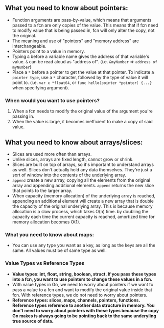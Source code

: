 ## What you need to know about pointers:
- Function arguments are pass-by-value, which means that arguments passed to a fcn are only copies of the value. This means that if fcn need to modify value that is being passed in, fcn will only alter the copy, not the original.
- The meaning and use of "pointers" and "memory address" are interchangeable.
- Pointers point to a value in memory.
- Typing `&` before a variable name gives the address of that variable's value. `&` can be read aloud as "address of". (i.e. `&myNumber` => `address of myNumber`)
- Place a `*` before a pointer to get the value at that pointer. To indicate a `pointer type`, use a `*` character, followed by the type of value it will point to. (i.e. `var x *float64`, or `func hello(pointer *pointer) {...}` when specifying argument).

### When would you want to use pointers?
1. When a fcn needs to modify the original value of the argument you're passing in.
2. When the value is large, it becomes inefficient to make a copy of said value.

## What you need to know about arrays/slices:
- Slices are used more often than arrays.
- Unlike slices, arrays are fixed length, cannot grow or shrink. 
- Slices are built on top of arrays, so it's important to understand arrays as well. Slices don't actually hold any data themselves. They're just a sort of window into the contents of the underlying array.
- `append` create a new array, copying all the elements from the original array and appending additional elements. `append` returns the new slice that points to the larger array.
- When capacity (memory allocation) of the underlying array is reached, appending an additional element will create a new array that is double the capacity of the original underlying array. This is because memory allocation is a slow process, which takes O(n) time. by doubling the capacity each time the current capacity is reached, amortized time for memory allocation becomes O(1).

### What you need to know about maps:
- You can use any type you want as a key, as long as the keys are all the same. All values must be of same type as well. 

### Value Types vs Reference Types 
- **Value types: int, float, string, boolean, struct. If you pass these types into a fcn, you want to use pointers to change these values in a fcn.**
- With value types in Go, we need to worry about pointers if we want to pass a value to a fcn and want to modify the original value inside that fcn. With reference types, we do not need to worry about pointers. 
- **Reference types: slices, maps, channels, pointers, functions. Reference types reference to another data structure in memory. You don't need to worry about pointers with these types because the copy Go makes is always going to be pointing back to the same underyling true source of data.**